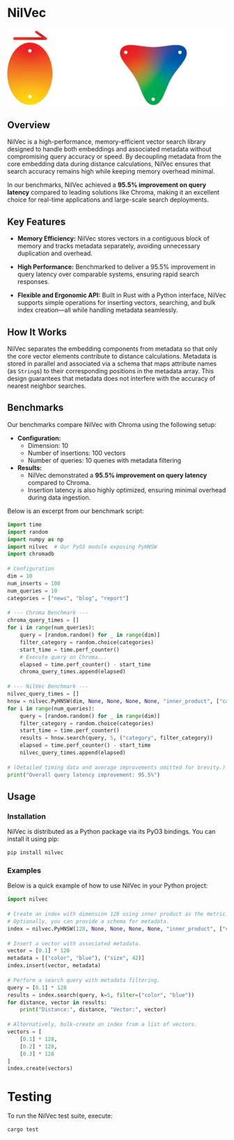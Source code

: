 # NilVec

![NilVec Logo](NilVec.png)

## Overview

NilVec is a high-performance, memory-efficient vector search library designed to handle both embeddings and associated metadata without compromising query accuracy or speed. By decoupling metadata from the core embedding data during distance calculations, NilVec ensures that search accuracy remains high while keeping memory overhead minimal.

In our benchmarks, NilVec achieved a **95.5% improvement on query latency** compared to leading solutions like Chroma, making it an excellent choice for real-time applications and large-scale search deployments.

## Key Features

- **Memory Efficiency:**
  NilVec stores vectors in a contiguous block of memory and tracks metadata separately, avoiding unnecessary duplication and overhead.

- **High Performance:**
  Benchmarked to deliver a 95.5% improvement in query latency over comparable systems, ensuring rapid search responses.

- **Flexible and Ergonomic API:**
  Built in Rust with a Python interface, NilVec supports simple operations for inserting vectors, searching, and bulk index creation—all while handling metadata seamlessly.

## How It Works

NilVec separates the embedding components from metadata so that only the core vector elements contribute to distance calculations. Metadata is stored in parallel and associated via a schema that maps attribute names (as `String`s) to their corresponding positions in the metadata array. This design guarantees that metadata does not interfere with the accuracy of nearest neighbor searches.

## Benchmarks

Our benchmarks compare NilVec with Chroma using the following setup:

- **Configuration:**
  - Dimension: 10
  - Number of insertions: 100 vectors
  - Number of queries: 10 queries with metadata filtering
- **Results:**
  - NilVec demonstrated a **95.5% improvement on query latency** compared to Chroma.
  - Insertion latency is also highly optimized, ensuring minimal overhead during data ingestion.

Below is an excerpt from our benchmark script:

```python
import time
import random
import numpy as np
import nilvec  # Our PyO3 module exposing PyHNSW
import chromadb

# Configuration
dim = 10
num_inserts = 100
num_queries = 10
categories = ["news", "blog", "report"]

# --- Chroma Benchmark ---
chroma_query_times = []
for i in range(num_queries):
    query = [random.random() for _ in range(dim)]
    filter_category = random.choice(categories)
    start_time = time.perf_counter()
    # Execute query on Chroma...
    elapsed = time.perf_counter() - start_time
    chroma_query_times.append(elapsed)

# --- NilVec Benchmark ---
nilvec_query_times = []
hnsw = nilvec.PyHNSW(dim, None, None, None, None, "inner_product", ["category"])
for i in range(num_queries):
    query = [random.random() for _ in range(dim)]
    filter_category = random.choice(categories)
    start_time = time.perf_counter()
    results = hnsw.search(query, 5, ("category", filter_category))
    elapsed = time.perf_counter() - start_time
    nilvec_query_times.append(elapsed)

# (Detailed timing data and average improvements omitted for brevity.)
print("Overall query latency improvement: 95.5%")
```

## Usage

### Installation

NilVec is distributed as a Python package via its PyO3 bindings. You can install it using pip:

```bash
pip install nilvec
```

### Examples

Below is a quick example of how to use NilVec in your Python project:

```py
import nilvec

# Create an index with dimension 128 using inner product as the metric.
# Optionally, you can provide a schema for metadata.
index = nilvec.PyHNSW(128, None, None, None, None, "inner_product", ["color", "size"])

# Insert a vector with associated metadata.
vector = [0.1] * 128
metadata = [("color", "blue"), ("size", 42)]
index.insert(vector, metadata)

# Perform a search query with metadata filtering.
query = [0.1] * 128
results = index.search(query, k=5, filter=("color", "blue"))
for distance, vector in results:
    print("Distance:", distance, "Vector:", vector)

# Alternatively, bulk-create an index from a list of vectors.
vectors = [
    [0.1] * 128,
    [0.2] * 128,
    [0.3] * 128
]
index.create(vectors)
```

# Testing

To run the NilVec test suite, execute:

```bash
cargo test
```

